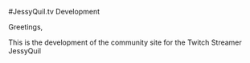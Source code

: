 #JessyQuil.tv Development

Greetings,

This is the development of the community site for the Twitch Streamer JessyQuil
